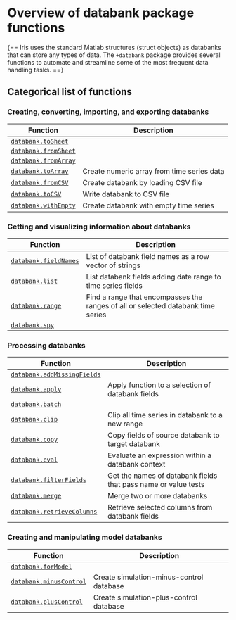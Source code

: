 
# Overview of databank package functions

{==
Iris uses the standard Matlab structures (struct objects) as databanks
that can store any types of data.  The `+databank` package provides several
functions to automate and streamline some of the most frequent data
handling tasks.
==}


## Categorical list of functions 


### Creating, converting, importing, and exporting databanks 

Function | Description
---|---
[`databank.toSheet`](toSheet.md) |
[`databank.fromSheet`](fromSheet.md) |
[`databank.fromArray`](fromArray.md)  | 
[`databank.toArray`](toArray.md)  |  Create numeric array from time series data
[`databank.fromCSV`](fromCSV.md)  |  Create databank by loading CSV file
[`databank.toCSV`](toCSV.md)  |  Write databank to CSV file
[`databank.withEmpty`](withEmpty.md)  |  Create databank with empty time series


### Getting and visualizing information about databanks 

Function | Description
---|---
[`databank.fieldNames`](fieldNames.md)  |  List of databank field names as a row vector of strings
[`databank.list`](list.md)  |  List databank fields adding date range to time series fields
[`databank.range`](range.md)  |  Find a range that encompasses the ranges of all or selected databank time series
[`databank.spy`](spy.md)  |  


### Processing databanks 

Function | Description
---|---
[`databank.addMissingFields`](addMissingFields.md)  |  
[`databank.apply`](apply.md)  |  Apply function to a selection of databank fields
[`databank.batch`](batch.md)  |  
[`databank.clip`](clip.md)  |  Clip all time series in databank to a new range
[`databank.copy`](copy.md)  |  Copy fields of source databank to target databank
[`databank.eval`](eval.md)  |  Evaluate an expression within a databank context
[`databank.filterFields`](filterFields.md)  |  Get the names of databank fields that pass name or value tests
[`databank.merge`](merge.md)  |  Merge two or more databanks
[`databank.retrieveColumns`](retrieveColumns.md)  |  Retrieve selected columns from databank fields


### Creating and manipulating model databanks 

Function | Description
---|---
[`databank.forModel`](forModel.md) | 
[`databank.minusControl`](minusControl.md)  |  Create simulation-minus-control database
[`databank.plusControl`](plusControl.md)  |  Create simulation-plus-control database



